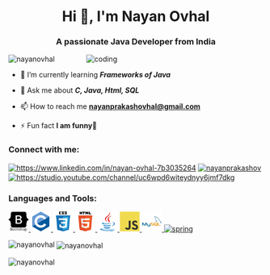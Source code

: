 <h1 align="center">Hi 👋, I'm Nayan Ovhal</h1>
<h3 align="center">A passionate Java Developer from India</h3>

<img align="right" alt="coding" width="350" src="![image](https://github.com/nayanovhal/nayanovhal/assets/129160766/6dfcd4b9-fc0d-492e-a714-7c00343f46c1)
"> 

<p align="left"> <img src="https://komarev.com/ghpvc/?username=nayanovhal&label=Profile%20views&color=0e75b6&style=flat" alt="nayanovhal" /> </p>

- 🌱 I’m currently learning ***Frameworks of Java***

- 💬 Ask me about ***C, Java, Html, SQL***

- 📫 How to reach me **nayanprakashovhal@gmail.com**

- ⚡ Fun fact **I am funny🤣**

<h3 align="left">Connect with me:</h3>
<p align="left">
<a href="https://linkedin.com/in/https://www.linkedin.com/in/nayan-ovhal-7b3035264" target="blank"><img align="center" src="https://raw.githubusercontent.com/rahuldkjain/github-profile-readme-generator/master/src/images/icons/Social/linked-in-alt.svg" alt="https://www.linkedin.com/in/nayan-ovhal-7b3035264" height="30" width="40" /></a>
<a href="https://instagram.com/nayanprakashov" target="blank"><img align="center" src="https://raw.githubusercontent.com/rahuldkjain/github-profile-readme-generator/master/src/images/icons/Social/instagram.svg" alt="nayanprakashov" height="30" width="40" /></a>
<a href="https://www.youtube.com/c/https://studio.youtube.com/channel/uc6wpd6witeydnyy6jmf7dkg" target="blank"><img align="center" src="https://raw.githubusercontent.com/rahuldkjain/github-profile-readme-generator/master/src/images/icons/Social/youtube.svg" alt="https://studio.youtube.com/channel/uc6wpd6witeydnyy6jmf7dkg" height="30" width="40" /></a>
</p>

<h3 align="left">Languages and Tools:</h3>
<p align="left"> <a href="https://getbootstrap.com" target="_blank" rel="noreferrer"> <img src="https://raw.githubusercontent.com/devicons/devicon/master/icons/bootstrap/bootstrap-plain-wordmark.svg" alt="bootstrap" width="40" height="40"/> </a> <a href="https://www.cprogramming.com/" target="_blank" rel="noreferrer"> <img src="https://raw.githubusercontent.com/devicons/devicon/master/icons/c/c-original.svg" alt="c" width="40" height="40"/> </a> <a href="https://www.w3schools.com/css/" target="_blank" rel="noreferrer"> <img src="https://raw.githubusercontent.com/devicons/devicon/master/icons/css3/css3-original-wordmark.svg" alt="css3" width="40" height="40"/> </a> <a href="https://www.w3.org/html/" target="_blank" rel="noreferrer"> <img src="https://raw.githubusercontent.com/devicons/devicon/master/icons/html5/html5-original-wordmark.svg" alt="html5" width="40" height="40"/> </a> <a href="https://www.java.com" target="_blank" rel="noreferrer"> <img src="https://raw.githubusercontent.com/devicons/devicon/master/icons/java/java-original.svg" alt="java" width="40" height="40"/> </a> <a href="https://developer.mozilla.org/en-US/docs/Web/JavaScript" target="_blank" rel="noreferrer"> <img src="https://raw.githubusercontent.com/devicons/devicon/master/icons/javascript/javascript-original.svg" alt="javascript" width="40" height="40"/> </a> <a href="https://www.mysql.com/" target="_blank" rel="noreferrer"> <img src="https://raw.githubusercontent.com/devicons/devicon/master/icons/mysql/mysql-original-wordmark.svg" alt="mysql" width="40" height="40"/> </a> <a href="https://spring.io/" target="_blank" rel="noreferrer"> <img src="https://www.vectorlogo.zone/logos/springio/springio-icon.svg" alt="spring" width="40" height="40"/> </a> </p>

<p><img align="left" src="https://github-readme-stats.vercel.app/api/top-langs?username=nayanovhal&show_icons=true&locale=en&layout=compact" alt="nayanovhal" /></p>

<p>&nbsp;<img align="center" src="https://github-readme-stats.vercel.app/api?username=nayanovhal&show_icons=true&locale=en" alt="nayanovhal" /></p>

<p><img align="center" src="https://github-readme-streak-stats.herokuapp.com/?user=nayanovhal&" alt="nayanovhal" /></p>
